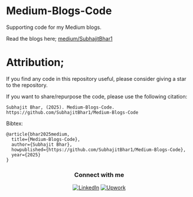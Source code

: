 # Medium-Blogs-Code
Supporting code for my Medium blogs.

Read the blogs here; [medium/SubhajitBhar1](https://medium.com/@subhajitbhar1)

# Attribution;

If you find any code in this repository useful, please consider giving a star to the repository.

If you want to share/repurpose the code, please use the following citation:

```
Subhajit Bhar, (2025). Medium-Blogs-Code. https://github.com/SubhajitBhar1/Medium-Blogs-Code
```

Bibtex:

```
@article{bhar2025medium,
  title={Medium-Blogs-Code},
  author={Subhajit Bhar},
  howpublished={https://github.com/SubhajitBhar1/Medium-Blogs-Code},
  year={2025}
}
```
<div align="center">
<h3>Connect with me</h3>

[![LinkedIn](https://img.shields.io/badge/LinkedIn-0077B5?style=for-the-badge&logo=linkedin&logoColor=white)](https://www.linkedin.com/in/subhajitbhar1/)
[![Upwork](https://img.shields.io/badge/Upwork-6FDA44?style=for-the-badge&logo=upwork&logoColor=white)](https://www.upwork.com/freelancers/subhajitbhar1)
</div>